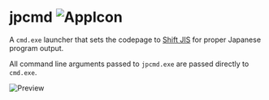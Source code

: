 # jpcmd ![AppIcon](https://i.imgur.com/r31XqH5.png)

A `cmd.exe` launcher that sets the codepage to [Shift JIS](https://en.wikipedia.org/wiki/Shift_JIS) for proper Japanese program output.

All command line arguments passed to `jpcmd.exe` are passed directly to `cmd.exe`.

![Preview](https://i.imgur.com/bos9XOe.png)
